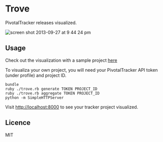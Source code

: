 Trove
=====================

PivotalTracker releases visualized.

![screen shot 2013-09-27 at 9 44 24 pm](https://f.cloud.github.com/assets/412533/1226159/0dc14366-277b-11e3-9fe3-246abcc9f3d0.png)

## Usage

Check out the visualization with a sample project [here](http://weilu.github.io/trove/)

To visualiza your own project, you will need your PivotalTracker API token (under profile) and project ID.

    bundle
    ruby ./trove.rb generate TOKEN PROJECT_ID
    ruby ./trove.rb aggregate TOKEN PROJECT_ID
    python -m SimpleHTTPServer
    
Visit [http://localhost:8000](http://localhost:8000) to see your tracker project visualized.

## Licence

MIT
